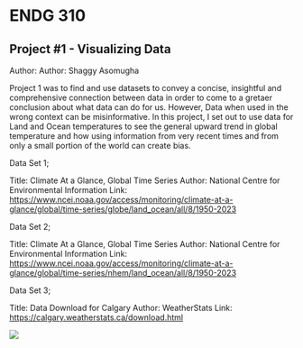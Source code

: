 # ENDG 310
## Project #1 - Visualizing Data
Author: 
Author: Shaggy Asomugha

Project 1 was to find and use datasets to convey a concise, insightful and comprehensive connection between data in order to come to a gretaer conclusion about what data can do for us. However, Data when used in the wrong context can be misinformative. In this project, I set out to use data for Land and Ocean temperatures to see the general upward trend in global temperature and how using information from very recent times and from only a small portion of the world can create bias.

Data Set 1;

Title: Climate At a Glance, Global Time Series
Author: National Centre for Environmental Information
Link: https://www.ncei.noaa.gov/access/monitoring/climate-at-a-glance/global/time-series/globe/land_ocean/all/8/1950-2023


Data Set 2;

Title: Climate At a Glance, Global Time Series
Author: National Centre for Environmental Information
Link: https://www.ncei.noaa.gov/access/monitoring/climate-at-a-glance/global/time-series/nhem/land_ocean/all/8/1950-2023

Data Set 3;

Title: Data Download for Calgary
Author: WeatherStats
Link: https://calgary.weatherstats.ca/download.html

<img src="newplot.png"></img>

